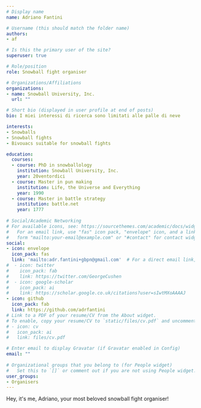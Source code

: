 ```yaml
---
# Display name
name: Adriano Fantini

# Username (this should match the folder name)
authors:
- af

# Is this the primary user of the site?
superuser: true

# Role/position
role: Snowball fight organiser

# Organizations/Affiliations
organizations:
- name: Snowball University, Inc.
  url: ""

# Short bio (displayed in user profile at end of posts)
bio: I miei interessi di ricerca sono limitati alle palle di neve

interests:
- Snowballs
- Snowball fights
- Bivouacs suitable for snowball fights

education:
  courses:
  - course: PhD in snowballology
    institution: Snowball University, Inc.
    year: 20ventordici
  - course: Master in pun making
    institution: Life, the Universe and Everything
    year: 1990
  - course: Master in battle strategy
    institution: battle.net
    year: 1777
  
# Social/Academic Networking
# For available icons, see: https://sourcethemes.com/academic/docs/widgets/#icons
#   For an email link, use "fas" icon pack, "envelope" icon, and a link in the
#   form "mailto:your-email@example.com" or "#contact" for contact widget.
social:
- icon: envelope
  icon_pack: fas
  link: 'mailto:adr.fantini+gbpn@gmail.com'  # For a direct email link, use "mailto:test@example.org".
#  - icon: twitter
#    icon_pack: fab
#    link: https://twitter.com/GeorgeCushen
#  - icon: google-scholar
#    icon_pack: ai
#    link: https://scholar.google.co.uk/citations?user=sIwtMXoAAAAJ
- icon: github
  icon_pack: fab
  link: https://github.com/adrfantini
# Link to a PDF of your resume/CV from the About widget.
# To enable, copy your resume/CV to `static/files/cv.pdf` and uncomment the lines below.  
# - icon: cv
#   icon_pack: ai
#   link: files/cv.pdf

# Enter email to display Gravatar (if Gravatar enabled in Config)
email: ""
  
# Organizational groups that you belong to (for People widget)
#   Set this to `[]` or comment out if you are not using People widget.  
user_groups:
- Organisers
---
```


Hey, it's me, Adriano, your most beloved snowball fight organiser!
